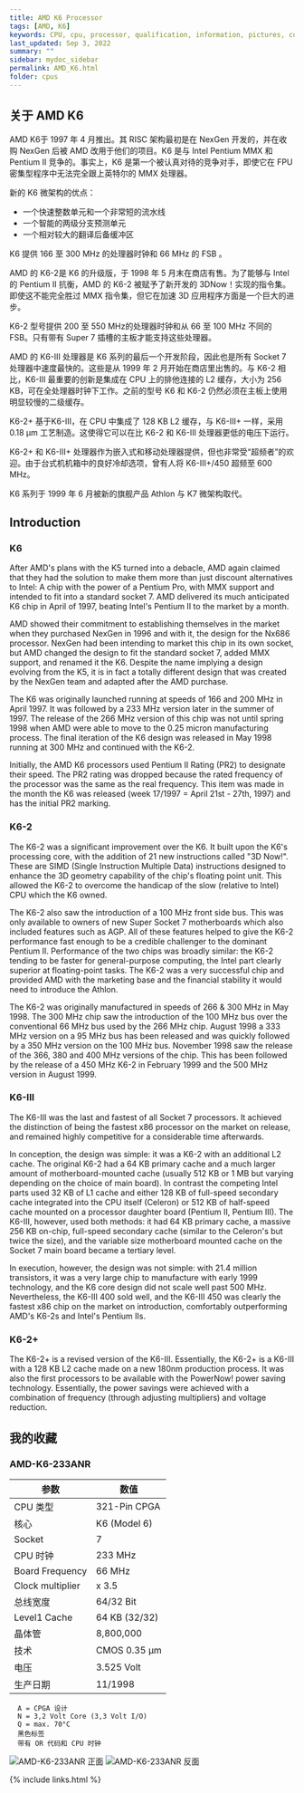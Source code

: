 ```yaml
---
title: AMD K6 Processor
tags: [AMD, K6]
keywords: CPU, cpu, processor, qualification, information, pictures, core, frequency, chip packaging, packaging, cpu info, x86, collection, amd, cyrix, harris, ibm, idt, iit, intel, motorola, nec, sgs, sgs-thomson, siemens, ST, signetics, mhs, ti, texas instruments, ulsi, umc, weitek, zilog, 808x, 8085, 8088, 8086, 80188, 80186, 80286, 286, 80386, 386, i386, Am386, 386sx, 386dx, 486, i486, 586, 486sx, 486dx, overdrive, 487, pentium, 586, 5x86, 386dlc, 386slc, 486dx2, mmx, ppro, pentium-pro, pro, athlon, duron, z80, dirk oppelt, dirk, oppelt, engineering, sample, samples
last_updated: Sep 3, 2022
summary: ""
sidebar: mydoc_sidebar
permalink: AMD_K6.html
folder: cpus
---
```


## 关于 AMD K6

AMD K6于 1997 年 4 月推出。其 RISC 架构最初是在 NexGen 开发的，并在收购 NexGen 后被 AMD 改用于他们的项目。K6 是与 Intel Pentium MMX 和 Pentium II 竞争的。事实上，K6 是第一个被认真对待的竞争对手，即使它在 FPU 密集型程序中无法完全跟上英特尔的 MMX 处理器。

新的 K6 微架构的优点： 
- 一个快速整数单元和一个非常短的流水线
- 一个智能的两级分支预测单元
- 一个相对较大的翻译后备缓冲区

K6 提供 166 至 300 MHz 的处理器时钟和 66 MHz 的 FSB 。
	
AMD 的 K6-2是 K6 的升级版，于 1998 年 5 月末在商店有售。为了能够与 Intel 的 Pentium II 抗衡，AMD 的 K6-2 被赋予了新开发的 3DNow！实现的指令集。即使这不能完全胜过 MMX 指令集，但它在加速 3D 应用程序方面是一个巨大的进步。

K6-2 型号提供 200 至 550 MHz的处理器时钟和从 66 至 100 MHz 不同的 FSB。只有带有 Super 7 插槽的主板才能支持这些处理器。
	
AMD 的 K6-III 处理器是 K6 系列的最后一个开发阶段，因此也是所有 Socket 7 处理器中速度最快的。这些是从 1999 年 2 月开始在商店里出售的。与 K6-2 相比，K6-III 最重要的创新是集成在 CPU 上的排他连接的 L2 缓存，大小为 256 KB，可在全处理器时钟下工作。之前的型号 K6 和 K6-2 仍然必须在主板上使用明显较慢的二级缓存。

K6-2+ 基于K6-III，在 CPU 中集成了 128 KB L2 缓存，与 K6-III+ 一样，采用 0.18 µm 工艺制造。这使得它可以在比 K6-2 和 K6-III 处理器更低的电压下运行。

K6-2+ 和 K6-III+ 处理器作为嵌入式和移动处理器提供，但也非常受“超频者”的欢迎。由于台式机机箱中的良好冷却选项，曾有人将 K6-III+/450 超频至 600 MHz。

K6 系列于 1999 年 6 月被新的旗舰产品 Athlon 与 K7 微架构取代。

## Introduction

### K6

After AMD's plans with the K5 turned into a debacle, AMD again claimed that they had the solution to make them more than just discount alternatives to Intel: A chip with the power of a Pentium Pro, with MMX support and intended to fit into a standard socket 7. AMD delivered its much anticipated K6 chip in April of 1997, beating Intel's Pentium II to the market by a month.
 
AMD showed their commitment to establishing themselves in the market when they purchased NexGen in 1996 and with it, the design for the Nx686 processor. NexGen had been intending to market this chip in its own socket, but AMD changed the design to fit the standard socket 7, added MMX support, and renamed it the K6. Despite the name implying a design evolving from the K5, it is in fact a totally different design that was created by the NexGen team and adapted after the AMD purchase.
 
The K6 was originally launched running at speeds of 166 and 200 MHz in April 1997. It was followed by a 233 MHz version later in the summer of 1997. The release of the 266 MHz version of this chip was not until spring 1998 when AMD were able to move to the 0.25 micron manufacturing process. The final iteration of the K6 design was released in May 1998 running at 300 MHz and continued with the K6-2.

Initially, the AMD K6 processors used Pentium II Rating (PR2) to designate their speed. The PR2 rating was dropped because the rated frequency of the processor was the same as the real frequency. This item was made in the month the K6 was released (week 17/1997 = April 21st - 27th, 1997) and has the initial PR2 marking.

### K6-2

The K6-2 was a significant improvement over the K6. It built upon the K6's processing core, with the addition of 21 new instructions called "3D Now!". These are SIMD (Single Instruction Multiple Data) instructions designed to enhance the 3D geometry capability of the chip's floating point unit. This allowed the K6-2 to overcome the handicap of the slow (relative to Intel) CPU which the K6 owned.
 
The K6-2 also saw the introduction of a 100 MHz front side bus. This was only available to owners of new Super Socket 7 motherboards which also included features such as AGP. All of these features helped to give the K6-2 performance fast enough to be a credible challenger to the dominant Pentium II. Performance of the two chips was broadly similar: the K6-2 tending to be faster for general-purpose computing, the Intel part clearly superior at floating-point tasks. The K6-2 was a very successful chip and provided AMD with the marketing base and the financial stability it would need to introduce the Athlon.

The K6-2 was originally manufactured in speeds of 266 & 300 MHz in May 1998. The 300 MHz chip saw the introduction of the 100 MHz bus over the conventional 66 MHz bus used by the 266 MHz chip. August 1998 a 333 MHz version on a 95 MHz bus has been released and was quickly followed by a 350 MHz version on the 100 MHz bus. November 1998 saw the release of the 366, 380 and 400 MHz versions of the chip. This has been followed by the release of a 450 MHz K6-2 in February 1999 and the 500 MHz version in August 1999.

### K6-III

The K6-III was the last and fastest of all Socket 7 processors. It achieved the distinction of being the fastest x86 processor on the market on release, and remained highly competitive for a considerable time afterwards.
 
In conception, the design was simple: it was a K6-2 with an additional L2 cache. The original K6-2 had a 64 KB primary cache and a much larger amount of motherboard-mounted cache (usually 512 KB or 1 MB but varying depending on the choice of main board). In contrast the competing Intel parts used 32 KB of L1 cache and either 128 KB of full-speed secondary cache integrated into the CPU itself (Celeron) or 512 KB of half-speed cache mounted on a processor daughter board (Pentium II, Pentium III). The K6-III, however, used both methods: it had 64 KB primary cache, a massive 256 KB on-chip, full-speed secondary cache (similar to the Celeron's but twice the size), and the variable size motherboard mounted cache on the Socket 7 main board became a tertiary level.
 
In execution, however, the design was not simple: with 21.4 million transistors, it was a very large chip to manufacture with early 1999 technology, and the K6 core design did not scale well past 500 MHz. Nevertheless, the K6-III 400 sold well, and the K6-III 450 was clearly the fastest x86 chip on the market on introduction, comfortably outperforming AMD's K6-2s and Intel's Pentium IIs.

### K6-2+

The K6-2+ is a revised version of the K6-III. Essentially, the K6-2+ is a K6-III with a 128 KB L2 cache made on a new 180nm production process. It was also the first processors to be available with the PowerNow! power saving technology. Essentially, the power savings were achieved with a combination of frequency (through adjusting multipliers) and voltage reduction.

## 我的收藏

### AMD-K6-233ANR

| 参数 | 数值 |
| ------ | ------ |
| CPU 类型 | 321-Pin CPGA |
| 核心 | K6 (Model 6) |
| Socket | 7 |
| CPU 时钟 | 233 MHz |
| Board Frequency | 66 MHz |
| Clock multiplier | x 3.5 |
| 总线宽度 | 64/32 Bit |
| Level1 Cache | 64 KB (32/32) |
| 晶体管 | 8,800,000 |
| 技术 | CMOS 0.35 µm |
| 电压 | 3.525 Volt |
| 生产日期 | 11/1998 |

```
  A = CPGA 设计
  N = 3,2 Volt Core (3,3 Volt I/O)
  Q = max. 70°C
  黑色标签
  带有 OR 代码和 CPU 时钟
```

![AMD-K6-233ANR 正面](/images/cpus/AMD/AMD-K6-233ANR_1.jpg)
![AMD-K6-233ANR 反面](/images/cpus/AMD/AMD-K6-233ANR_2.jpg)

{% include links.html %}
